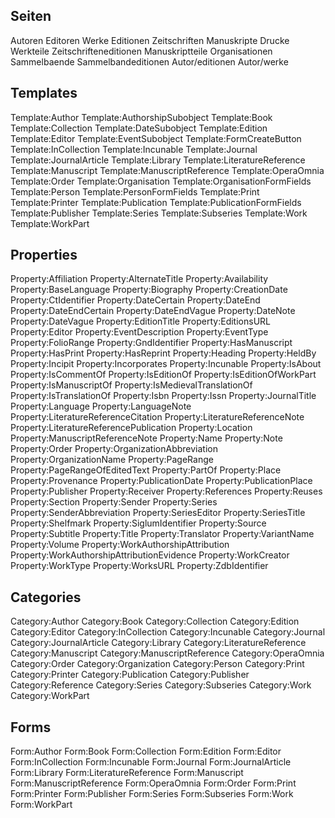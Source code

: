 ## Seiten
Autoren
Editoren
Werke
Editionen
Zeitschriften
Manuskripte
Drucke
Werkteile
Zeitschrifteneditionen
Manuskriptteile
Organisationen
Sammelbaende
Sammelbandeditionen
Autor/editionen
Autor/werke

## Templates
Template:Author
Template:AuthorshipSubobject
Template:Book
Template:Collection
Template:DateSubobject
Template:Edition
Template:Editor
Template:EventSubobject
Template:FormCreateButton
Template:InCollection
Template:Incunable
Template:Journal
Template:JournalArticle
Template:Library
Template:LiteratureReference
Template:Manuscript
Template:ManuscriptReference
Template:OperaOmnia
Template:Order
Template:Organisation
Template:OrganisationFormFields
Template:Person
Template:PersonFormFields
Template:Print
Template:Printer
Template:Publication
Template:PublicationFormFields
Template:Publisher
Template:Series
Template:Subseries
Template:Work
Template:WorkPart
                                                  
## Properties
Property:Affiliation
Property:AlternateTitle
Property:Availability
Property:BaseLanguage
Property:Biography
Property:CreationDate
Property:CtIdentifier
Property:DateCertain
Property:DateEnd
Property:DateEndCertain
Property:DateEndVague
Property:DateNote
Property:DateVague
Property:EditionTitle
Property:EditionsURL
Property:Editor
Property:EventDescription
Property:EventType
Property:FolioRange
Property:GndIdentifier
Property:HasManuscript
Property:HasPrint
Property:HasReprint
Property:Heading
Property:HeldBy
Property:Incipit
Property:Incorporates
Property:Incunable
Property:IsAbout
Property:IsCommentOf
Property:IsEditionOf
Property:IsEditionOfWorkPart
Property:IsManuscriptOf
Property:IsMedievalTranslationOf
Property:IsTranslationOf
Property:Isbn
Property:Issn
Property:JournalTitle
Property:Language
Property:LanguageNote
Property:LiteratureReferenceCitation
Property:LiteratureReferenceNote
Property:LiteratureReferencePublication
Property:Location
Property:ManuscriptReferenceNote
Property:Name
Property:Note
Property:Order
Property:OrganizationAbbreviation
Property:OrganizationName
Property:PageRange
Property:PageRangeOfEditedText
Property:PartOf
Property:Place
Property:Provenance
Property:PublicationDate
Property:PublicationPlace
Property:Publisher
Property:Receiver
Property:References
Property:Reuses
Property:Section
Property:Sender
Property:Series
Property:SenderAbbreviation
Property:SeriesEditor
Property:SeriesTitle
Property:Shelfmark
Property:SiglumIdentifier
Property:Source
Property:Subtitle
Property:Title
Property:Translator
Property:VariantName
Property:Volume
Property:WorkAuthorshipAttribution
Property:WorkAuthorshipAttributionEvidence
Property:WorkCreator
Property:WorkType
Property:WorksURL
Property:ZdbIdentifier

## Categories
Category:Author
Category:Book
Category:Collection
Category:Edition
Category:Editor
Category:InCollection
Category:Incunable
Category:Journal
Category:JournalArticle
Category:Library
Category:LiteratureReference
Category:Manuscript
Category:ManuscriptReference
Category:OperaOmnia
Category:Order
Category:Organization
Category:Person
Category:Print
Category:Printer
Category:Publication
Category:Publisher
Category:Reference
Category:Series
Category:Subseries
Category:Work
Category:WorkPart

## Forms
Form:Author
Form:Book
Form:Collection
Form:Edition
Form:Editor
Form:InCollection
Form:Incunable
Form:Journal
Form:JournalArticle
Form:Library
Form:LiteratureReference
Form:Manuscript
Form:ManuscriptReference
Form:OperaOmnia
Form:Order
Form:Print
Form:Printer
Form:Publisher
Form:Series
Form:Subseries
Form:Work
Form:WorkPart
